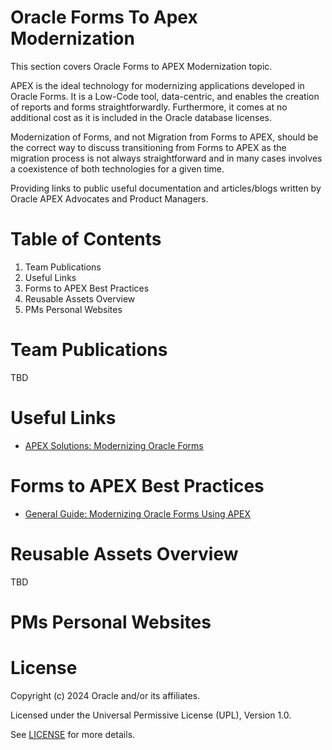# Oracle Forms To Apex Modernization 

This section covers Oracle Forms to APEX Modernization topic.

APEX is the ideal technology for modernizing applications developed in Oracle Forms. It is a Low-Code tool, data-centric, and enables the creation of reports and forms straightforwardly. Furthermore, it comes at no additional cost as it is included in the Oracle database licenses.

Modernization of Forms, and not Migration from Forms to APEX, should be the correct way to discuss transitioning from Forms to APEX as the migration process is not
always straightforward and in many cases involves a coexistence of both technologies for a given time.

Providing links to public useful documentation and articles/blogs written by Oracle APEX  Advocates and Product Managers.

# Table of Contents

1. Team Publications
2. Useful Links
3. Forms to APEX Best Practices
4. Reusable Assets Overview
5. PMs Personal Websites

# Team Publications

TBD

# Useful Links

- [APEX Solutions: Modernizing Oracle Forms](https://apex.oracle.com/en/solutions/oracle-forms/)


# Forms to APEX Best Practices

- [General Guide: Modernizing Oracle Forms Using APEX](https://blogs.oracle.com/apex/post/modernizing-oracle-forms-using-oracle-apex)


# Reusable Assets Overview

TBD

# PMs Personal Websites


# License

Copyright (c) 2024 Oracle and/or its affiliates.

Licensed under the Universal Permissive License (UPL), Version 1.0.

See [LICENSE](https://github.com/oracle-devrel/technology-engineering/blob/main/LICENSE) for more details.
